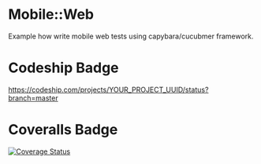 # Mobile::Web

Example how write mobile web tests using capybara/cucubmer framework.

# Codeship Badge
https://codeship.com/projects/YOUR_PROJECT_UUID/status?branch=master

# Coveralls Badge

<a href='https://coveralls.io/r/gsypolt/capybara-mobileweb'><img src='https://coveralls.io/repos/gsypolt/capybara-mobileweb/badge.svg' alt='Coverage Status' /></a>
